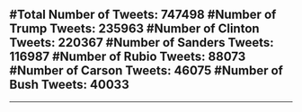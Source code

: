 #Total Number of Tweets: 747498 
#Number of Trump Tweets: 235963
#Number of Clinton Tweets: 220367
#Number of Sanders Tweets: 116987
#Number of Rubio Tweets: 88073
#Number of Carson Tweets: 46075
#Number of Bush Tweets: 40033
---
---
